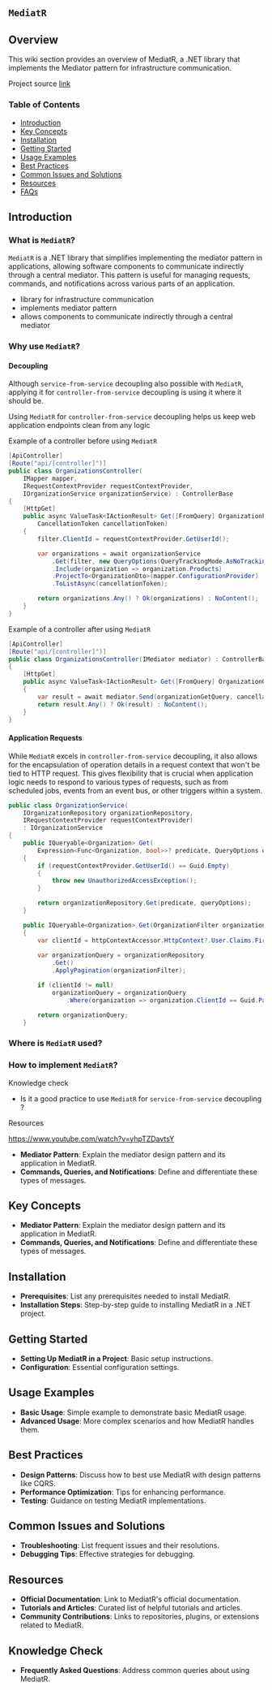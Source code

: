 ## `MediatR` 

## Overview 

This wiki section provides an overview of MediatR, a .NET library that implements the Mediator pattern for infrastructure communication.

Project source [link](https://github.com/jbogard/MediatR) 

### Table of Contents
- [Introduction](#introduction)
- [Key Concepts](#key-concepts)
- [Installation](#installation)
- [Getting Started](#getting-started)
- [Usage Examples](#usage-examples)
- [Best Practices](#best-practices)
- [Common Issues and Solutions](#common-issues-and-solutions)
- [Resources](#resources)
- [FAQs](#faqs)

## Introduction

### What is `MediatR`?

`MediatR` is a .NET library that simplifies implementing the mediator pattern in applications, allowing software components to communicate indirectly through a central mediator. This pattern is useful for managing requests, commands, and notifications across various parts of an application.

- library for infrastructure communication
- implements mediator pattern
- allows components to communicate indirectly through a central mediator

### Why use `MediatR`?

#### Decoupling

Although `service-from-service` decoupling also possible with `MediatR`, applying it for `controller-from-service` decoupling is using it where it should be. 

Using `MediatR` for `controller-from-service` decoupling helps us keep web application endpoints clean from any logic

Example of a controller before using `MediatR`
```C#
[ApiController]
[Route("api/[controller]")]
public class OrganizationsController(
    IMapper mapper,
    IRequestContextProvider requestContextProvider,
    IOrganizationService organizationService) : ControllerBase
{
    [HttpGet]
    public async ValueTask<IActionResult> Get([FromQuery] OrganizationFilter filter,
        CancellationToken cancellationToken)
    {
        filter.ClientId = requestContextProvider.GetUserId();

        var organizations = await organizationService
            .Get(filter, new QueryOptions(QueryTrackingMode.AsNoTracking))
            .Include(organization => organization.Products)
            .ProjectTo<OrganizationDto>(mapper.ConfigurationProvider)
            .ToListAsync(cancellationToken);

        return organizations.Any() ? Ok(organizations) : NoContent();
    }
}
```

Example of a controller after using `MediatR`
```C#
[ApiController]
[Route("api/[controller]")]
public class OrganizationsController(IMediator mediator) : ControllerBase
{
    [HttpGet]
    public async ValueTask<IActionResult> Get([FromQuery] OrganizationGetQuery organizationGetQuery, CancellationToken cancellationToken)
    {
        var result = await mediator.Send(organizationGetQuery, cancellationToken);
        return result.Any() ? Ok(result) : NoContent();
    }
}
```

#### Application Requests

While `MediatR` excels in `controller-from-service` decoupling, it also allows for the encapsulation of operation details in a request context that won't be tied to HTTP request. This gives flexibility that is crucial when application logic needs to respond to various types of requests, such as from scheduled jobs, events from an event bus, or other triggers within a system.

```C#
public class OrganizationService(
    IOrganizationRepository organizationRepository,
    IRequestContextProvider requestContextProvider)
    : IOrganizationService
{
    public IQueryable<Organization> Get(
        Expression<Func<Organization, bool>>? predicate, QueryOptions queryOptions = default)
    {
        if (requestContextProvider.GetUserId() == Guid.Empty)
        {
            throw new UnauthorizedAccessException();
        }

        return organizationRepository.Get(predicate, queryOptions);
    }

    public IQueryable<Organization> Get(OrganizationFilter organizationFilter, QueryOptions queryOptions = default)
    {
        var clientId = httpContextAccessor.HttpContext?.User.Claims.FirstOrDefault(claim => claim.Type == ClaimConstants.ClientId)?.Value;
        
        var organizationQuery = organizationRepository
            .Get()
            .ApplyPagination(organizationFilter);

        if (clientId != null)
            organizationQuery = organizationQuery
                .Where(organization => organization.ClientId == Guid.Parse(clientId));

        return organizationQuery;
    }

```

### Where is `MediatR` used?


### How to implement `MediatR`?




Knowledge check

- Is it a good practice to use `MediatR` for `service-from-service` decoupling ?


Resources

https://www.youtube.com/watch?v=yhpTZDavtsY



- **Mediator Pattern**: Explain the mediator design pattern and its application in MediatR.
- **Commands, Queries, and Notifications**: Define and differentiate these types of messages.

## Key Concepts
- **Mediator Pattern**: Explain the mediator design pattern and its application in MediatR.
- **Commands, Queries, and Notifications**: Define and differentiate these types of messages.

## Installation
- **Prerequisites**: List any prerequisites needed to install MediatR.
- **Installation Steps**: Step-by-step guide to installing MediatR in a .NET project.

## Getting Started
- **Setting Up MediatR in a Project**: Basic setup instructions.
- **Configuration**: Essential configuration settings.

## Usage Examples
- **Basic Usage**: Simple example to demonstrate basic MediatR usage.
- **Advanced Usage**: More complex scenarios and how MediatR handles them.

## Best Practices
- **Design Patterns**: Discuss how to best use MediatR with design patterns like CQRS.
- **Performance Optimization**: Tips for enhancing performance.
- **Testing**: Guidance on testing MediatR implementations.

## Common Issues and Solutions
- **Troubleshooting**: List frequent issues and their resolutions.
- **Debugging Tips**: Effective strategies for debugging.

## Resources
- **Official Documentation**: Link to MediatR's official documentation.
- **Tutorials and Articles**: Curated list of helpful tutorials and articles.
- **Community Contributions**: Links to repositories, plugins, or extensions related to MediatR.

## Knowledge Check
- **Frequently Asked Questions**: Address common queries about using MediatR.